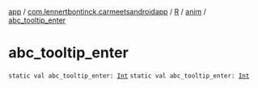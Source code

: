 [app](../../../index.md) / [com.lennertbontinck.carmeetsandroidapp](../../index.md) / [R](../index.md) / [anim](index.md) / [abc_tooltip_enter](./abc_tooltip_enter.md)

# abc_tooltip_enter

`static val abc_tooltip_enter: `[`Int`](https://kotlinlang.org/api/latest/jvm/stdlib/kotlin/-int/index.html)
`static val abc_tooltip_enter: `[`Int`](https://kotlinlang.org/api/latest/jvm/stdlib/kotlin/-int/index.html)